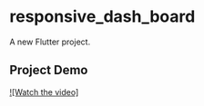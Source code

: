 # responsive_dash_board

A new Flutter project.

## Project Demo

[![Watch the video]](https://github.com/user-attachments/assets/7539f3c2-a5b2-4c3a-beaa-fe62169c00a7)
